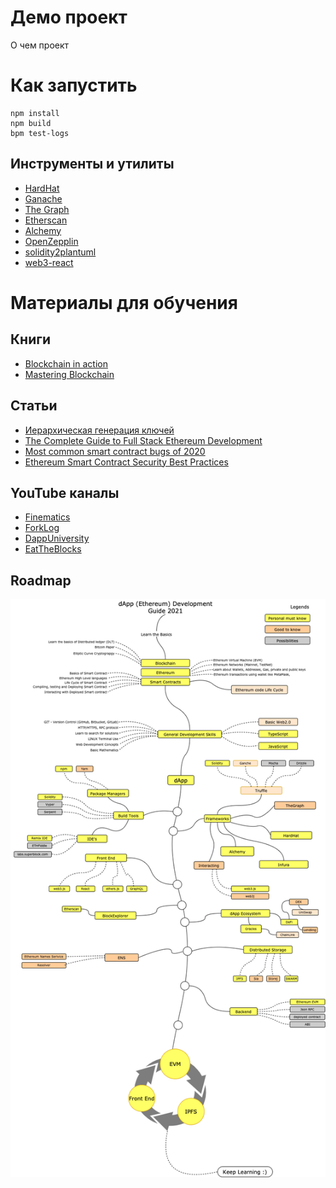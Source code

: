 # Демо проект

О чем проект

# Как запустить

```
npm install
npm build
bpm test-logs
```

## Инструменты и утилиты

 - [HardHat](https://hardhat.org/)
 - [Ganache](https://www.trufflesuite.com/ganache)
 - [The Graph](https://thegraph.com)
 - [Etherscan](https://etherscan.io)
 - [Alchemy](https://www.alchemyapi.io/)
 - [OpenZepplin](https://docs.openzeppelin.com/openzeppelin/)
 - [solidity2plantuml](https://github.com/MaxWdeMon/solidity2plantuml#readme)
 - [web3-react](https://github.com/NoahZinsmeister/web3-react)

# Материалы для обучения

## Книги
 - [Blockchain in action](https://www.amazon.com/Blockchain-Action-Bina-Ramamurthy/dp/1617296333)
 - [Mastering Blockchain](https://www.amazon.com/Mastering-Blockchain-distributed-consensus-cryptocurrencies/dp/1839213191)

## Статьи

 - [Иерархическая генерация ключей](https://habr.com/ru/company/distributedlab/blog/413627/)
 - [The Complete Guide to Full Stack Ethereum Development](https://dev.to/dabit3/the-complete-guide-to-full-stack-ethereum-development-3j13)
 - [Most common smart contract bugs of 2020](https://medium.com/solidified/most-common-smart-contract-bugs-of-2020-c1edfe9340ac)
 - [Ethereum Smart Contract Security Best Practices](https://consensys.github.io/smart-contract-best-practices/)

## YouTube каналы

 - [Finematics](https://www.youtube.com/c/Finematics/playlists)
 - [ForkLog](https://www.youtube.com/c/forklog/playlists)
 - [DappUniversity](https://www.youtube.com/c/DappUniversity/playlists)
 - [EatTheBlocks](https://www.youtube.com/c/EatTheBlocks/playlists)

## Roadmap

![Roadmap](./dapp-developer-roadmap.png)


